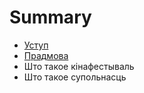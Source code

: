 # Summary

* [Уступ](README.md)
* [Прадмова](chapter1.md)
* Што такое кінафестываль
* Што такое супольнасць

